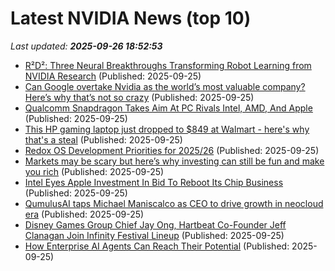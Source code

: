 # Latest NVIDIA News (top 10)
_Last updated: **2025-09-26 18:52:53**_

- [R²D²: Three Neural Breakthroughs Transforming Robot Learning from NVIDIA Research](https://developer.nvidia.com/blog/r2d2-three-neural-breakthroughs-transforming-robot-learning-from-nvidia-research/) (Published: 2025-09-25)
- [Can Google overtake Nvidia as the world’s most valuable company? Here’s why that’s not so crazy](https://biztoc.com/x/6d4840955595bf8c) (Published: 2025-09-25)
- [Qualcomm Snapdragon Takes Aim At PC Rivals Intel, AMD, And Apple](https://www.forbes.com/sites/karlfreund/2025/09/25/qualcomm-snapdragon-takes-aim-at-pc-rivals-intel-amd-and-apple/) (Published: 2025-09-25)
- [This HP gaming laptop just dropped to $849 at Walmart - here's why that's a steal](https://www.zdnet.com/article/this-hp-gaming-laptop-just-dropped-to-849-at-walmart-heres-why-thats-a-steal/) (Published: 2025-09-25)
- [Redox OS Development Priorities for 2025/26](https://www.redox-os.org/news/development-priorities-2025-09/) (Published: 2025-09-25)
- [Markets may be scary but here’s why investing can still be fun and make you rich](https://financialpost.com/investing/markets-scary-investing-still-fun-rich) (Published: 2025-09-25)
- [Intel Eyes Apple Investment In Bid To Reboot Its Chip Business](https://hothardware.com/news/intel-eyes-apple-investment-report) (Published: 2025-09-25)
- [QumulusAI taps Michael Maniscalco as CEO to drive growth in neocloud era](https://siliconangle.com/2025/09/25/qumulusai-taps-michael-maniscalco-ceo-drive-growth-neocloud-era/) (Published: 2025-09-25)
- [Disney Games Group Chief Jay Ong, Hartbeat Co-Founder Jeff Clanagan Join Infinity Festival Lineup](http://deadline.com/2025/09/disney-games-group-jay-ong-hartbeat-jeff-clanagan-infinity-festival-1236556087/) (Published: 2025-09-25)
- [How Enterprise AI Agents Can Reach Their Potential](https://www.forbes.com/sites/cio/2025/09/25/how-enterprise-ai-agents-can-reach-their-potential/) (Published: 2025-09-25)
